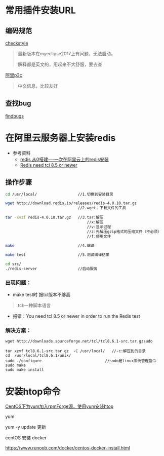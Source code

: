 # 常用插件安装URL

## 编码规范

[checkstyle](http://eclipse-cs.sourceforge.net/update )

> 最新版本在myeclipse2017上有问题，无法启动。
>
> 解释都是英文的，用起来不大舒服，要去查

[阿里p3c](<https://p3c.alibaba.com/plugin/eclipse/update>)

> 中文信息，比较友好



## 查找bug

[findbugs](http://findbugs.cs.umd.edu/eclipse)



# 在阿里云服务器上安装redis

-   参考资料
    -   [redis 从0搭建---一次在阿里云上的redis安装](https://blog.csdn.net/qq_41376740/article/details/81007226)
    -   [Redis need tcl 8.5 or newer](https://blog.csdn.net/luyee2010/article/details/18766911)

## 操作步骤

```bash
cd /usr/local/					//1.切换到安装目录

wget http://download.redis.io/releases/redis-4.0.10.tar.gz 
								//2.wget：下载文件的工具
								
tar -xvzf redis-4.0.10.tar.gz 	//3.tar:解压
                                    //x:解压
                                    //v:显示过程
                                    //z:先解压gzip格式的压缩文件（不必须）
                                    //f:使用文件
								
make							//4.编译

make test						//5.测试编译结果

cd src/
./redis-server 					//启动服务
```

### 出现问题：

-   make test时 报tcl版本不够高

>   tcl:一种脚本语言

-   报错：You need tcl 8.5 or newer in order to run the Redis test

### 解决方案：

```shell
wget http://downloads.sourceforge.net/tcl/tcl8.6.1-src.tar.gzsudo 

tar xzvf tcl8.6.1-src.tar.gz  -C /usr/local/   //-c:解压到的目录
cd  /usr/local/tcl8.6.1/unix/
sudo ./configure							//sudo是linux系统管理指令
sudo make
sudo make install 
```



# 安装htop命令

[CentOS下为yum加入rpmForge源，使用yum安装htop](<https://www.cnblogs.com/qiyebao/p/5461698.html>)



yum

yum -y update  更新



centOS 安装 docker

<https://www.runoob.com/docker/centos-docker-install.html>

